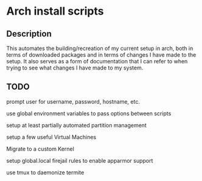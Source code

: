# Arch install scripts

## Description

This automates the building/recreation of my current setup in arch, both in terms of downloaded packages and in terms of changes I have made to the setup. It also serves as a form of documentation that I can refer to when trying to see what changes I have made to my system.

## TODO

prompt user for username, password, hostname, etc.

use global environment variables to pass options between scripts

setup at least partially automated partition management

setup a few useful Virtual Machines

Migrate to a custom Kernel

setup global.local firejail rules to enable apparmor support

use tmux to daemonize termite
